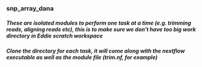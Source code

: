 ### snp_array_dana


##### These are isolated modules to perform one task at a time (e.g. trimming reads, aligning reads etc), this is to make sure we don't have too big work directory in Eddie scratch workspace
##### Clone the directory for each task, it will come along with the nextflow executable as well as the module file (trim.nf, for example)
